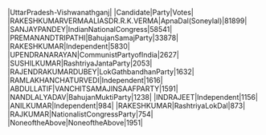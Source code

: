  
|UttarPradesh-Vishwanathganj|
|Candidate|Party|Votes|
|RAKESHKUMARVERMAALIASDR.R.K.VERMA|ApnaDal(Soneylal)|81899|
|SANJAYPANDEY|IndianNationalCongress|58541|
|PREMANANDTRIPATHI|BahujanSamajParty|33878|
|RAKESHKUMAR|Independent|5830|
|UPENDRANARAYAN|CommunistPartyofIndia|2627|
|SUSHILKUMAR|RashtriyaJantaParty|2053|
|RAJENDRAKUMARDUBEY|LokGathbandhanParty|1632|
|RAMLAKHANCHATURVEDI|Independent|1616|
|ABDULLATIF|VANCHITSAMAJINSAAFPARTY|1591|
|NANDLALYADAV|BahujanMuktiParty|1238|
|INDRAJEET|Independent|1156|
|ANILKUMAR|Independent|984|
|RAKESHKUMAR|RashtriyaLokDal|873|
|RAJKUMAR|NationalistCongressParty|754|
|NoneoftheAbove|NoneoftheAbove|1951|
